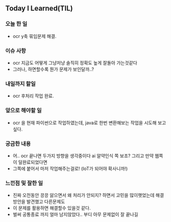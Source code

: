 ## Today I Learned(TIL)

### 오늘 한 일
- ocr y축 묶임문제 해결.

### 이슈 사항
- ocr 지금도 어떻게 그냥저냥 솔직히 정확도 높게 잘돌아 가는것같다 
- 그러나, 하면할수록 뭔가 문제가 보인달까..?

### 내일까지 할일
- ocr 후처리 작업 완료.

###  앞으로 해야할 일
- ocr 을 현재 파이썬으로 작업하였는데, java로 한번 변환해보는 작업을 시도해 보고싶다.


### 궁금한 내용
- 어.. ocr 끝나면 두가지 방향을 생각중이다 ai 알약인식 쪽 보조? 그리고 만약 웹쪽이 덜완료되었다면
- 그쪽에 붙어서 마저 작업해주는걸로! (IoT가 되어야 확사니까!)

### 느낀점 및 잘한 일
- 진짜 오전동안 끙끙 앓으면서 왜 처리가 안되지? 하면서 고민을 많이햇었는데 해결방안을 발견했고 다른문제도
- 이 문제를 활용하면 해결할수 있을것 같다.
- 벌써 공통종료 까지 얼마 남지않았다.. 부디 아무 문제없이 잘 끝나길